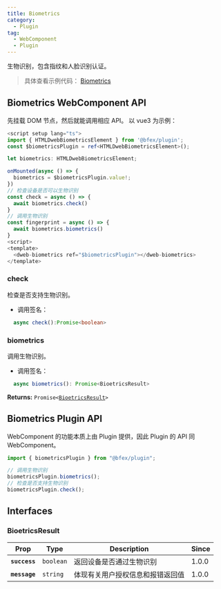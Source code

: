 ```yaml
---
title: Biometrics
category:
  - Plugin
tag:
  - WebComponent
  - Plugin
---
```


生物识别，包含指纹和人脸识别认证。

> 具体查看示例代码： [Biometrics](https://github.com/BioforestChain/dweb_browser/blob/main/example/vue3/src/pages/Biometrics.vue)

## Biometrics WebComponent API

先挂载 DOM 节点，然后就能调用相应 API。
以 vue3 为示例：

```ts
<script setup lang="ts">
import { HTMLDwebBiometricsElement } from '@bfex/plugin';
const $biometricsPlugin = ref<HTMLDwebBiometricsElement>();

let biometrics: HTMLDwebBiometricsElement;

onMounted(async () => {
  biometrics = $biometricsPlugin.value!;
})
// 检查设备是否可以生物识别
const check = async () => {
  await biometrics.check()
}
// 调用生物识别
const fingerprint = async () => {
  await biometrics.biometrics()
}
<script>
<template>
  <dweb-biometrics ref="$biometricsPlugin"></dweb-biometrics>
</template>
```

### check

检查是否支持生物识别。

- 调用签名：

```ts
  async check():Promise<boolean>
```

### biometrics

调用生物识别。

- 调用签名：

```ts
  async biometrics(): Promise<BioetricsResult>
```

**Returns:** <code>Promise&lt;<a href="#bioetricsresult">BioetricsResult</a>&gt;</code>

## Biometrics Plugin API

WebComponent 的功能本质上由 Plugin 提供，因此 Plugin 的 API 同 WebComponent。

```ts
import { biometricsPlugin } from "@bfex/plugin";

// 调用生物识别
biometricsPlugin.biometrics();
// 检查是否支持生物识别
biometricsPlugin.check();
```

## Interfaces

### BioetricsResult

| Prop          | Type                 | Description                      | Since |
| ------------- | -------------------- | -------------------------------- | ----- |
| **`success`** | <code>boolean</code> | 返回设备是否通过生物识别         | 1.0.0 |
| **`message`** | <code>string</code>  | 体现有关用户授权信息和报错返回值 | 1.0.0 |
